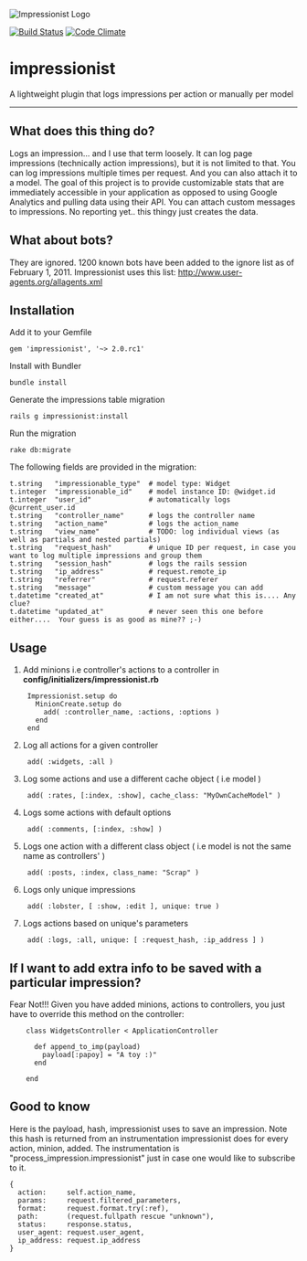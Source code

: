 ![Impressionist Logo](https://github.com/charlotte-ruby/impressionist/raw/master/logo.png)

[![Build Status](https://secure.travis-ci.org/charlotte-ruby/impressionist.png?branch=master)](http://travis-ci.org/charlotte-ruby/impressionist)
[![Code Climate](https://codeclimate.com/github/charlotte-ruby/impressionist.png)](https://codeclimate.com/github/charlotte-ruby/impressionist)

impressionist
=============

A lightweight plugin that logs impressions per action or manually per model

--------------------------------------------------------------------------------

What does this thing do?
------------------------
Logs an impression... and I use that term loosely.  It can log page impressions
(technically action impressions), but it is not limited to that. You can log
impressions multiple times per request.  And you can also attach it to a model.
The goal of this project is to provide customizable stats that are immediately
accessible in your application as opposed to using Google Analytics and pulling
data using their API.  You can attach custom messages to impressions.  No
reporting yet.. this thingy just creates the data.

What about bots?
----------------
They are ignored.  1200 known bots have been added to the ignore list as of
February 1, 2011.  Impressionist uses this list:
http://www.user-agents.org/allagents.xml

Installation
------------
Add it to your Gemfile

    gem 'impressionist', '~> 2.0.rc1'

Install with Bundler

    bundle install

Generate the impressions table migration

    rails g impressionist:install

Run the migration

    rake db:migrate

The following fields are provided in the migration:

    t.string   "impressionable_type"  # model type: Widget
    t.integer  "impressionable_id"    # model instance ID: @widget.id
    t.integer  "user_id"              # automatically logs @current_user.id
    t.string   "controller_name"      # logs the controller name
    t.string   "action_name"          # logs the action_name
    t.string   "view_name"            # TODO: log individual views (as well as partials and nested partials)
    t.string   "request_hash"         # unique ID per request, in case you want to log multiple impressions and group them
    t.string   "session_hash"         # logs the rails session
    t.string   "ip_address"           # request.remote_ip
    t.string   "referrer"             # request.referer
    t.string   "message"              # custom message you can add
    t.datetime "created_at"           # I am not sure what this is.... Any clue?
    t.datetime "updated_at"           # never seen this one before either....  Your guess is as good as mine?? ;-)

Usage
-----

1. Add minions i.e controller's actions to a controller in <b>config/initializers/impressionist.rb</b>

        Impressionist.setup do
          MinionCreate.setup do
            add( :controller_name, :actions, :options )
          end
        end

2. Log all actions for a given controller

        add( :widgets, :all )

3. Log some actions and use a different cache object ( i.e model )

        add( :rates, [:index, :show], cache_class: "MyOwnCacheModel" )

4. Logs some actions with default options

        add( :comments, [:index, :show] )

5. Logs one action with a different class object ( i.e model is not the same name as controllers' )

        add( :posts, :index, class_name: "Scrap" )

6. Logs only unique impressions

        add( :lobster, [ :show, :edit ], unique: true )

7. Logs actions based on unique's parameters

        add( :logs, :all, unique: [ :request_hash, :ip_address ] )

If I want to add extra info to be saved with a particular impression?
--------------------------------------------------------------------

Fear Not!!!
Given you have added minions, actions to controllers, you just have to override this method on the controller:

        class WidgetsController < ApplicationController

          def append_to_imp(payload)
            payload[:papoy] = "A toy :)"
          end

        end

Good to know
------------

Here is the payload, hash, impressionist uses to save an impression.
Note this hash is returned from an instrumentation impressionist does for every action, minion, added.
The instrumentation is "process_impression.impressionist" just in case one would like to subscribe to it.

    {
      action:     self.action_name,
      params:     request.filtered_parameters,
      format:     request.format.try(:ref),
      path:       (request.fullpath rescue "unknown"),
      status:     response.status,
      user_agent: request.user_agent,
      ip_address: request.ip_address
    }
